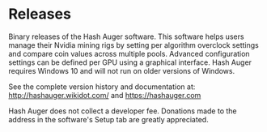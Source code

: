 # Releases

Binary releases of the Hash Auger software. This software helps users manage their Nvidia mining rigs by setting per algorithm overclock settings and compare coin values across multiple pools. Advanced configuration settings can be defined per GPU using a graphical interface. Hash Auger requires Windows 10 and will not run on older versions of Windows.

See the complete version history and documentation at:  http://hashauger.wikidot.com/ and https://hashauger.com

Hash Auger does not collect a developer fee. Donations made to the address in the software's Setup tab are greatly appreciated.

